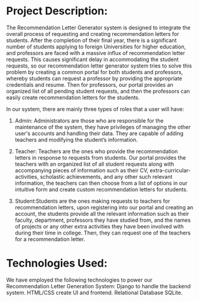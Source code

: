 # Project Description:
The Recommendation Letter Generator system is designed to integrate the overall process of requesting and creating recommendation letters for students. After the completion of their final year, there is a significant number of students applying to foreign Universities for higher education, and professors are faced with a massive influx of recommendation letter requests. This causes significant delay in accommodating the student requests, so our recommendation letter generator system tries to solve this problem by creating a common portal for both students and professors, whereby students can request a professor by providing the appropriate credentials and resume. Then for professors, our portal provides an organized list of all pending student requests, and then the professors can easily create recommendation letters for the students.

In our system, there are mainly three types of roles that a user will have:
1. Admin: Administrators are those who are responsible for the maintenance of the system, they have privileges of managing the other user's accounts and handling their data. They are capable of adding teachers and modifying the student’s information.

2. Teacher: Teachers are the ones who provide the recommendation letters in response to requests from students. Our portal provides the teachers with an organized list of all student requests along with accompanying pieces of information such as their CV, extra-curricular-activities, scholastic achievements, and any other such relevant information, the teachers can then choose from a list of options in our intuitive form and create custom recommendation letters for students.
   
3. Student:Students are the ones making requests to teachers for recommendation letters, upon registering into our portal and creating an account, the students provide all the relevant information such as their faculty, department, professors they have studied from, and the names of projects or any other extra activities they have been involved with during their time in college. Then, they can request one of the teachers for a recommendation letter.


# Technologies Used:
We have employed the following technologies to power our Recommendation Letter Generation System:
Django to handle the backend system.
HTML/CSS create UI and frontend.
Relational Database SQLite.

